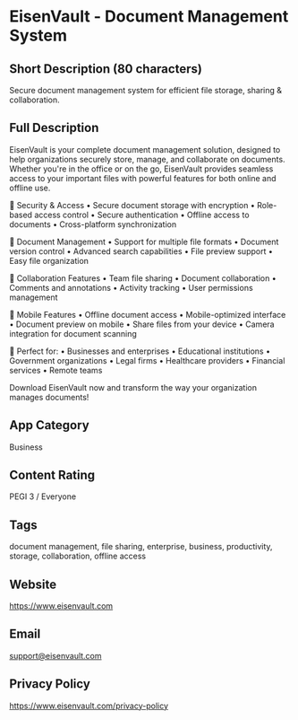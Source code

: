 # EisenVault - Document Management System

## Short Description (80 characters)
Secure document management system for efficient file storage, sharing & collaboration.

## Full Description
EisenVault is your complete document management solution, designed to help organizations securely store, manage, and collaborate on documents. Whether you're in the office or on the go, EisenVault provides seamless access to your important files with powerful features for both online and offline use.

🔐 Security & Access
• Secure document storage with encryption
• Role-based access control
• Secure authentication
• Offline access to documents
• Cross-platform synchronization

📄 Document Management
• Support for multiple file formats
• Document version control
• Advanced search capabilities
• File preview support
• Easy file organization

👥 Collaboration Features
• Team file sharing
• Document collaboration
• Comments and annotations
• Activity tracking
• User permissions management

📱 Mobile Features
• Offline document access
• Mobile-optimized interface
• Document preview on mobile
• Share files from your device
• Camera integration for document scanning

💼 Perfect for:
• Businesses and enterprises
• Educational institutions
• Government organizations
• Legal firms
• Healthcare providers
• Financial services
• Remote teams

Download EisenVault now and transform the way your organization manages documents!

## App Category
Business

## Content Rating
PEGI 3 / Everyone

## Tags
document management, file sharing, enterprise, business, productivity, storage, collaboration, offline access

## Website
https://www.eisenvault.com

## Email
support@eisenvault.com

## Privacy Policy
https://www.eisenvault.com/privacy-policy 